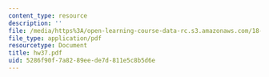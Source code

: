 ```yaml
---
content_type: resource
description: ''
file: /media/https%3A/open-learning-course-data-rc.s3.amazonaws.com/18-101-analysis-ii-fall-2005/5286f90f7a8289eede7d811e5c8b5d6e_hw37.pdf
file_type: application/pdf
resourcetype: Document
title: hw37.pdf
uid: 5286f90f-7a82-89ee-de7d-811e5c8b5d6e
---
```

